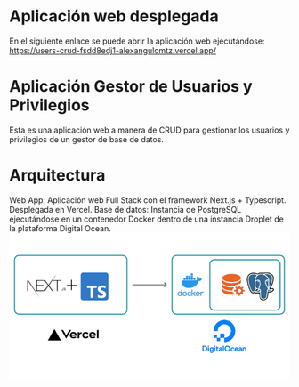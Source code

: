 # Aplicación web desplegada
En el siguiente enlace se puede abrir la aplicación web ejecutándose: https://users-crud-fsdd8edj1-alexangulomtz.vercel.app/

# Aplicación Gestor de Usuarios y Privilegios
Esta es una aplicación web a manera de CRUD para gestionar los usuarios y privilegios de un gestor de base de datos.

# Arquitectura
Web App: Aplicación web Full Stack con el framework Next.js + Typescript. Desplegada en Vercel. Base de datos: Instancia de PostgreSQL ejecutándose en un contenedor Docker dentro de una instancia Droplet de la plataforma Digital Ocean.
![Image Alt Text](architecture.png)
